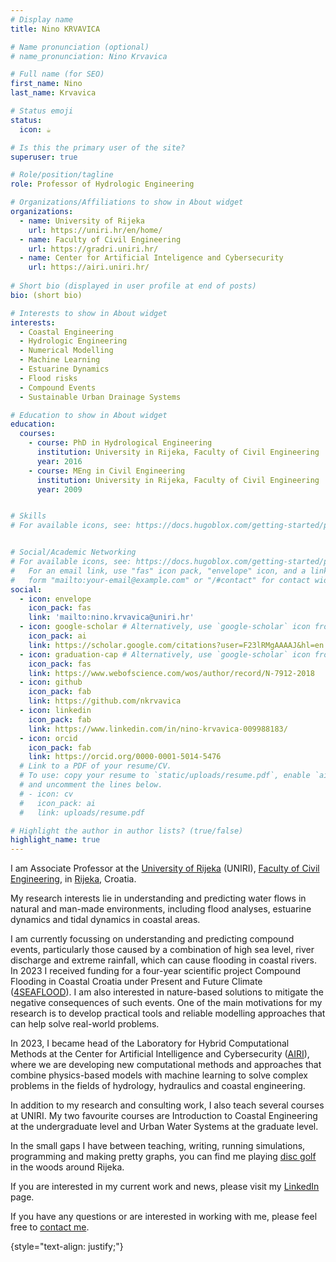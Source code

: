 ```yaml
---
# Display name
title: Nino KRVAVICA

# Name pronunciation (optional)
# name_pronunciation: Nino Krvavica

# Full name (for SEO)
first_name: Nino
last_name: Krvavica

# Status emoji
status:
  icon: ☕️

# Is this the primary user of the site?
superuser: true

# Role/position/tagline
role: Professor of Hydrologic Engineering

# Organizations/Affiliations to show in About widget
organizations:
  - name: University of Rijeka
    url: https://uniri.hr/en/home/
  - name: Faculty of Civil Engineering
    url: https://gradri.uniri.hr/
  - name: Center for Artificial Inteligence and Cybersecurity
    url: https://airi.uniri.hr/
  
# Short bio (displayed in user profile at end of posts)
bio: (short bio)

# Interests to show in About widget
interests:
  - Coastal Engineering
  - Hydrologic Engineering
  - Numerical Modelling
  - Machine Learning
  - Estuarine Dynamics
  - Flood risks
  - Compound Events
  - Sustainable Urban Drainage Systems

# Education to show in About widget
education:
  courses:
    - course: PhD in Hydrological Engineering
      institution: University in Rijeka, Faculty of Civil Engineering
      year: 2016
    - course: MEng in Civil Engineering
      institution: University in Rijeka, Faculty of Civil Engineering
      year: 2009


# Skills
# For available icons, see: https://docs.hugoblox.com/getting-started/page-builder/#icons


# Social/Academic Networking
# For available icons, see: https://docs.hugoblox.com/getting-started/page-builder/#icons
#   For an email link, use "fas" icon pack, "envelope" icon, and a link in the
#   form "mailto:your-email@example.com" or "/#contact" for contact widget.
social:
  - icon: envelope
    icon_pack: fas
    link: 'mailto:nino.krvavica@uniri.hr'
  - icon: google-scholar # Alternatively, use `google-scholar` icon from `ai` icon pack
    icon_pack: ai
    link: https://scholar.google.com/citations?user=F23lRMgAAAAJ&hl=en
  - icon: graduation-cap # Alternatively, use `google-scholar` icon from `ai` icon pack
    icon_pack: fas
    link: https://www.webofscience.com/wos/author/record/N-7912-2018
  - icon: github
    icon_pack: fab
    link: https://github.com/nkrvavica
  - icon: linkedin
    icon_pack: fab
    link: https://www.linkedin.com/in/nino-krvavica-009988183/
  - icon: orcid
    icon_pack: fab
    link: https://orcid.org/0000-0001-5014-5476
  # Link to a PDF of your resume/CV.
  # To use: copy your resume to `static/uploads/resume.pdf`, enable `ai` icons in `params.yaml`,
  # and uncomment the lines below.
  # - icon: cv
  #   icon_pack: ai
  #   link: uploads/resume.pdf

# Highlight the author in author lists? (true/false)
highlight_name: true
---
```


I am Associate Professor at the [University of Rijeka](https://uniri.hr/en/home/) (UNIRI), [Faculty of Civil Engineering](https://gradri.uniri.hr/), in [Rijeka](https://visitrijeka.hr/), Croatia.

My research interests lie in understanding and predicting water flows in natural and man-made environments, including flood analyses, estuarine dynamics and tidal dynamics in coastal areas.

I am currently focussing on understanding and predicting compound events, particularly those caused by a combination of high sea level, river discharge and extreme rainfall, which can cause flooding in coastal rivers. In 2023 I received funding for a four-year scientific project Compound Flooding in Coastal Croatia under Present and Future Climate ([4SEAFLOOD](https://4seaflood.uniri.hr/)). I am also interested in nature-based solutions to mitigate the negative consequences of such events. One of the main motivations for my research is to develop practical tools and reliable modelling approaches that can help solve real-world problems. 

In 2023, I became head of the Laboratory for Hybrid Computational Methods at the Center for Artificial Intelligence and Cybersecurity ([AIRI](https://airi.uniri.hr/)), where we are developing new computational methods and approaches that combine physics-based models with machine learning to solve complex problems in the fields of hydrology, hydraulics and coastal engineering.

In addition to my research and consulting work, I also teach several courses at UNIRI. My two favourite courses are Introduction to Coastal Engineering at the undergraduate level and Urban Water Systems at the graduate level.

In the small gaps I have between teaching, writing, running simulations, programming and making pretty graphs, you can find me playing [disc golf](https://www.dgk-eagle.hr/) in the woods around Rijeka.

If you are interested in my current work and news, please visit my [LinkedIn](https://www.linkedin.com/in/nino-krvavica-009988183/) page.

If you have any questions or are interested in working with me, please feel free to [contact me](mailto:nino.krvavica@uniri.hr).

{style="text-align: justify;"}
